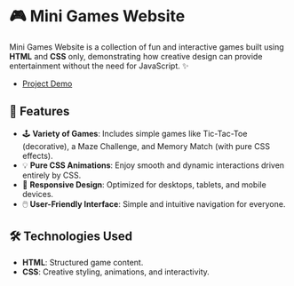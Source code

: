 # 🎮 Mini Games Website

Mini Games Website is a collection of fun and interactive games built using **HTML** and **CSS** only, demonstrating how creative design can provide entertainment without the need for JavaScript. ✨
- [Project Demo](https://abdulrahman-mohamed-amin.github.io/Games-site/)

## 🎯 Features  
- 🕹️ **Variety of Games**: Includes simple games like Tic-Tac-Toe (decorative), a Maze Challenge, and Memory Match (with pure CSS effects).  
- 💡 **Pure CSS Animations**: Enjoy smooth and dynamic interactions driven entirely by CSS.  
- 📱 **Responsive Design**: Optimized for desktops, tablets, and mobile devices.  
- 🖱️ **User-Friendly Interface**: Simple and intuitive navigation for everyone.  

## 🛠️ Technologies Used  
- **HTML**: Structured game content.  
- **CSS**: Creative styling, animations, and interactivity.  

